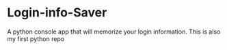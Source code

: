 # Login-info-Saver
A python console app that will memorize your login information.
This is also my first python repo
